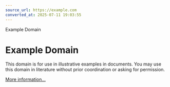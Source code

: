 ```yaml
---
source_url: https://example.com
converted_at: 2025-07-11 19:03:55
---
```


Example Domain

# Example Domain

This domain is for use in illustrative examples in documents. You may use this
domain in literature without prior coordination or asking for permission.

[More information...](https://www.iana.org/domains/example)